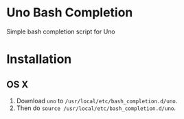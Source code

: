 # Uno Bash Completion

Simple bash completion script for Uno

# Installation

## OS X
1. Download `uno` to `/usr/local/etc/bash_completion.d/uno`. 
1. Then do `source /usr/local/etc/bash_completion.d/uno`.
